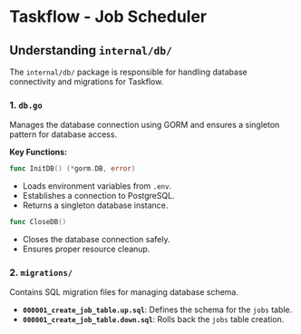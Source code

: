# Taskflow - Job Scheduler

## Understanding `internal/db/`
The `internal/db/` package is responsible for handling database connectivity and migrations for Taskflow.

### 1. `db.go`
Manages the database connection using GORM and ensures a singleton pattern for database access.

**Key Functions:**
```go
func InitDB() (*gorm.DB, error)
```
- Loads environment variables from `.env`.
- Establishes a connection to PostgreSQL.
- Returns a singleton database instance.

```go
func CloseDB()
```
- Closes the database connection safely.
- Ensures proper resource cleanup.

### 2. `migrations/`
Contains SQL migration files for managing database schema.

- **`000001_create_job_table.up.sql`**: Defines the schema for the `jobs` table.
- **`000001_create_job_table.down.sql`**: Rolls back the `jobs` table creation.

